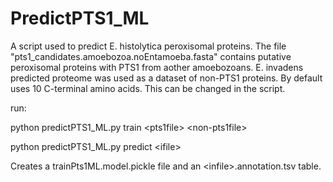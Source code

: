 # PredictPTS1_ML
A script used to predict E. histolytica peroxisomal proteins. The file "pts1_candidates.amoebozoa.noEntamoeba.fasta" contains putative peroxisomal proteins with PTS1 from aother amoebozoans. E. invadens predicted proteome was used as a dataset of non-PTS1 proteins. By default uses 10 C-terminal amino acids. This can be changed in the script.


run:

python predictPTS1_ML.py train \<pts1file> \<non-pts1file>

python predictPTS1_ML.py predict \<ifile>


Creates a trainPts1ML.model.pickle file and an \<infile>.annotation.tsv table.
